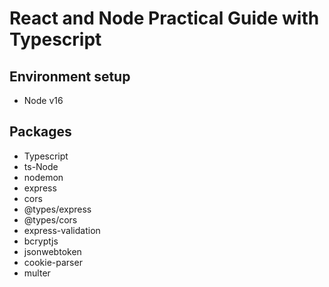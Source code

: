 # React and Node Practical Guide with Typescript

## Environment setup

* Node v16


## Packages

* Typescript
* ts-Node
* nodemon 
* express
* cors
* @types/express
* @types/cors
* express-validation
* bcryptjs 
* jsonwebtoken
* cookie-parser
* multer